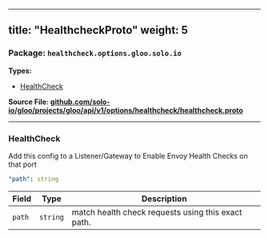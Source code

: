 
---
title: "HealthcheckProto"
weight: 5
---

<!-- Code generated by solo-kit. DO NOT EDIT. -->


### Package: `healthcheck.options.gloo.solo.io` 
**Types:**


- [HealthCheck](#healthcheck)
  



**Source File: [github.com/solo-io/gloo/projects/gloo/api/v1/options/healthcheck/healthcheck.proto](https://github.com/solo-io/gloo/blob/main/projects/gloo/api/v1/options/healthcheck/healthcheck.proto)**





---
### HealthCheck

 
Add this config to a Listener/Gateway to Enable Envoy Health Checks on that port

```yaml
"path": string

```

| Field | Type | Description |
| ----- | ---- | ----------- | 
| `path` | `string` | match health check requests using this exact path. |





<!-- Start of HubSpot Embed Code -->
<script type="text/javascript" id="hs-script-loader" async defer src="//js.hs-scripts.com/5130874.js"></script>
<!-- End of HubSpot Embed Code -->
